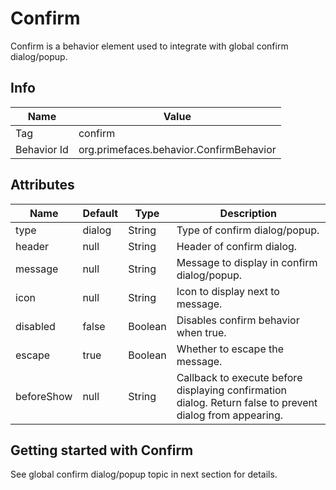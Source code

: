 # Confirm

Confirm is a behavior element used to integrate with global confirm dialog/popup.

## Info

| Name | Value |
| --- | --- |
| Tag | confirm
| Behavior Id | org.primefaces.behavior.ConfirmBehavior

## Attributes

| Name | Default | Type | Description | 
| --- | --- | --- | --- |
| type | dialog | String | Type of confirm dialog/popup.
| header | null | String | Header of confirm dialog.
| message | null | String | Message to display in confirm dialog/popup.
| icon | null | String | Icon to display next to message.
| disabled | false | Boolean | Disables confirm behavior when true.
| escape | true | Boolean | Whether to escape the message.
| beforeShow | null | String | Callback to execute before displaying confirmation dialog. Return false to prevent dialog from appearing.

## Getting started with Confirm
See global confirm dialog/popup topic in next section for details.
